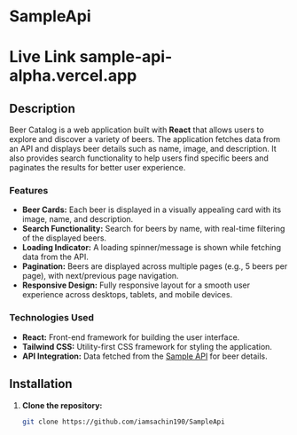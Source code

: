 # SampleApi
# Live Link sample-api-alpha.vercel.app
## Description
Beer Catalog is a web application built with **React** that allows users to explore and discover a variety of beers. The application fetches data from an API and displays beer details such as name, image, and description. It also provides search functionality to help users find specific beers and paginates the results for better user experience.

### Features
- **Beer Cards:** Each beer is displayed in a visually appealing card with its image, name, and description.
- **Search Functionality:** Search for beers by name, with real-time filtering of the displayed beers.
- **Loading Indicator:** A loading spinner/message is shown while fetching data from the API.
- **Pagination:** Beers are displayed across multiple pages (e.g., 5 beers per page), with next/previous page navigation.
- **Responsive Design:** Fully responsive layout for a smooth user experience across desktops, tablets, and mobile devices.

### Technologies Used
- **React:** Front-end framework for building the user interface.
- **Tailwind CSS:** Utility-first CSS framework for styling the application.
- **API Integration:** Data fetched from the [Sample API](https://api.sampleapis.com/beers/ale) for beer details.

## Installation

1. **Clone the repository:**
   ```bash
   git clone https://github.com/iamsachin190/SampleApi
